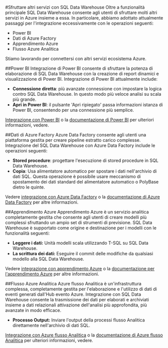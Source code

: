 <properties
   pageTitle="Creazione di soluzioni integrate con SQL Data Warehouse | Microsoft Azure"
   description="Strumenti e partner con soluzioni che si integrano con SQL Data Warehouse. "
   services="sql-data-warehouse"
   documentationCenter="NA"
   authors="lodipalm"
   manager="barbkess"
   editor=""/>

<tags
   ms.service="sql-data-warehouse"
   ms.devlang="NA"
   ms.topic="article"
   ms.tgt_pltfrm="NA"
   ms.workload="data-services"
   ms.date="05/31/2016"
   ms.author="lodipalm;barbkess;sonyama"/>

#<a name="leverage-other-services-with-sql-data-warehouse"></a>Sfruttare altri servizi con SQL Data Warehouse
Oltre a funzionalità principale SQL Data Warehouse consente agli utenti di sfruttare molti altri servizi in Azure insieme a essa.  In particolare, abbiamo adottato attualmente passaggi per l'integrazione eccessivamente con le operazioni seguenti:

+ Power BI
+ Dati di Azure Factory
+ Apprendimento Azure
+ Flusso Azure Analitica

Stiamo lavorando per connettersi con altri servizi ecosistema Azure.

##<a name="power-bi"></a>Power BI
Integrazione di Power BI consente di sfruttare la potenza di elaborazione di SQL Data Warehouse con la creazione di report dinamici e visualizzazione di Power BI. Integrazione di Power BI attualmente include:

+ **Connessione diretta**: più avanzate connessione con impostare la logica contro SQL Data Warehouse.  In questo modo più veloce analisi su scala più grande.
+ **Apri in Power BI**: il pulsante 'Apri ripiegato' passa informazioni istanza di Power BI, consentendo per una connessione più semplice.

[Integrazione con Power BI](./sql-data-warehouse-integrate-power-bi.md) o la [documentazione di Power BI](http://blogs.msdn.com/b/powerbi/archive/2015/06/24/exploring-azure-sql-data-warehouse-with-power-bi.aspx) per ulteriori informazioni, vedere.

##<a name="azure-data-factory"></a>Dati di Azure Factory
Azure Data Factory consente agli utenti una piattaforma gestita per creare pipeline estratto carico complesse.  Integrazione del SQL Data Warehouse con Azure Data Factory include le operazioni seguenti:

+ **Stored procedure**: progettare l'esecuzione di stored procedure in SQL Data Warehouse.
+ **Copia**: Usa alimentatore automatico per spostare i dati nell'archivio di dati SQL.  Questa operazione è possibile usare meccanismo di spostamento dei dati standard del alimentatore automatico o PolyBase dietro le quinte. 

Vedere [integrazione con Azure Data Factory](./sql-data-warehouse-integrate-azure-data-factory.md) o la [documentazione di Azure Data Factory](https://azure.microsoft.com/documentation/services/data-factory/) per altre informazioni.

##<a name="azure-machine-learning"></a>Apprendimento Azure
Apprendimento Azure è un servizio analitica completamente gestita che consente agli utenti di creare modelli più complessi sfruttando un ampio set di strumenti di previsione.  SQL Data Warehouse è supportato come origine e destinazione per i modelli con le funzionalità seguenti:

+ **Leggere i dati:** Unità modelli scala utilizzando T-SQL su SQL Data Warehouse.
+ **La scrittura dei dati:** Eseguire il commit delle modifiche da qualsiasi modello alla SQL Data Warehouse.

Vedere [integrazione con apprendimento Azure](./sql-data-warehouse-integrate-azure-machine-learning.md) o la [documentazione per l'apprendimento Azure](https://azure.microsoft.com/services/machine-learning/) per altre informazioni.

##<a name="azure-stream-analytics"></a>Flusso Azure Analitica
Azure flusso Analitica è un'infrastruttura complessa, completamente gestita per l'elaborazione e l'utilizzo di dati di eventi generati dall'Hub evento Azure.  Integrazione con SQL Data Warehouse consente la trasmissione dei dati per elaborati e archiviati insieme a dati relazionali attivazione dell'analisi più approfondita, più avanzate in modo efficace.  

+ **Processo Output:** Inviare l'output della processi flusso Analitica direttamente nell'archivio di dati SQL.

[Integrazione con Azure flusso Analitica](./sql-data-warehouse-integrate-azure-stream-analytics.md) o la [documentazione di Azure flusso Analitica](https://azure.microsoft.com/documentation/services/stream-analytics/) per ulteriori informazioni, vedere.

<!--Image references-->

<!--Article references-->
[development overview]: sql-data-warehouse-overview-develop/

[Azure Data Factory]: sql-data-warehouse-integrate-azure-data-factory.md
[Azure Machine Learning]: sql-data-warehouse-integrate-azure-machine-learning.md
[Azure Stream Analytics]: sql-data-warehouse-integrate-azure-stream-analytics.md
[Power BI]: sql-data-warehouse-integrate-power-bi.md
[Partners]: sql-data-warehouse-partner-business-intelligence.md

<!--MSDN references-->

<!--Other Web references-->
